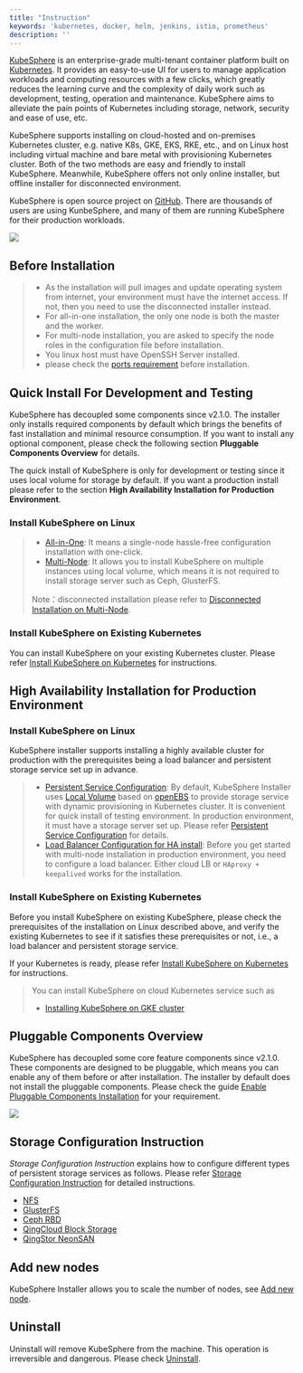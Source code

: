 ```yaml
---
title: "Instruction"
keywords: 'kubernetes, docker, helm, jenkins, istio, prometheus'
description: ''
---
```


[KubeSphere](https://kubesphere.io/) is an enterprise-grade multi-tenant container platform built on [Kubernetes](https://kubernetes.io). It provides an easy-to-use UI for users to manage application workloads and computing resources with a few clicks, which greatly reduces the learning curve and the complexity of daily work such as development, testing, operation and maintenance. KubeSphere aims to alleviate the pain points of Kubernetes including storage, network, security and ease of use, etc.

KubeSphere supports installing on cloud-hosted and on-premises Kubernetes cluster, e.g. native K8s, GKE, EKS, RKE, etc., and on Linux host including virtual machine and bare metal with provisioning Kubernetes cluster. Both of the two methods are easy and friendly to install KubeSphere. Meanwhile, KubeSphere offers not only online installer, but offline installer for disconnected environment.

KubeSphere is open source project on [GitHub](https://github.com/kubesphere). There are thousands of users are using KunbeSphere, and many of them are running KubeSphere for their production workloads.

![](https://pek3b.qingstor.com/kubesphere-docs/png/20191219232535.png)


## Before Installation

> - As the installation will pull images and update operating system from internet, your environment must have the internet access. If not, then you need to use the disconnected installer instead.
> - For all-in-one installation, the only one node is both the master and the worker.
> - For multi-node installation, you are asked to specify the node roles in the configuration file before installation.
> - You linux host must have OpenSSH Server installed.
> - please check the [ports requirement](../port-firewall) before installation.

## Quick Install For Development and Testing

KubeSphere has decoupled some components since v2.1.0. The installer only installs required components by default which brings the benefits of fast installation and minimal resource consumption. If you want to install any optional component, please check the following section **Pluggable Components Overview** for details.

The quick install of KubeSphere is only for development or testing since it uses local volume for storage by default. If you want a production install please refer to the section **High Availability Installation for Production Environment**.

### Install KubeSphere on Linux

> - [All-in-One](../all-in-one): It means a single-node hassle-free configuration installation with one-click.
> - [Multi-Node](../multi-node): It allows you to install KubeSphere on multiple instances using local volume, which means it is not required to install storage server such as Ceph, GlusterFS.
>
> Note：disconnected installation please refer to [Disconnected Installation on Multi-Node](https://kubesphere.com.cn/forum/d/437-centos7-7-multinode-kubesphere2-1-offline).

### Install KubeSphere on Existing Kubernetes

You can install KubeSphere on your existing Kubernetes cluster. Please refer [Install KubeSphere on Kubernetes](../install-on-k8s) for instructions.

## High Availability Installation for Production Environment

### Install KubeSphere on Linux

KubeSphere installer supports installing a highly available cluster for production with the prerequisites being a load balancer and persistent storage service set up in advance.

> - [Persistent Service Configuration](../storage-configuration): By default, KubeSphere Installer uses [Local Volume](https://kubernetes.io/docs/concepts/storage/volumes/#local) based on [openEBS](https://openebs.io/) to provide storage service with dynamic provisioning in Kubernetes cluster. It is convenient for quick install of testing environment. In production environment, it must have a storage server set up. Please refer [Persistent Service Configuration](../storage-configuration) for details.
> - [Load Balancer Configuration for HA install](../master-ha): Before you get started with multi-node installation in production environment, you need to configure a load balancer. Either cloud LB or `HAproxy + keepalived` works for the installation.

### Install KubeSphere on Existing Kubernetes

Before you install KubeSphere on existing KubeSphere, please check the prerequisites of the installation on Linux described above, and verify the existing Kubernetes to see if it satisfies these prerequisites or not, i.e., a load balancer and persistent storage service.  

If your Kubernetes is ready, please refer [Install KubeSphere on Kubernetes](../install-on-k8s) for instructions.

> You can install KubeSphere on cloud Kubernetes service such as
> - [Installing KubeSphere on GKE cluster](../install-on-gke)

## Pluggable Components Overview

KubeSphere has decoupled some core feature components since v2.1.0. These components are designed to be pluggable, which means you can enable any of them before or after installation. The installer by default does not install the pluggable components. Please check the guide [Enable Pluggable Components Installation](../pluggable-components) for your requirement.

![](https://pek3b.qingstor.com/kubesphere-docs/png/20191207140846.png)

## Storage Configuration Instruction

*Storage Configuration Instruction* explains how to configure different types of persistent storage services as follows. Please refer [Storage Configuration Instruction](../storage-configuration) for detailed instructions.

- [NFS](https://kubernetes.io/docs/concepts/storage/volumes/#nfs)
- [GlusterFS](https://www.gluster.org/)
- [Ceph RBD](https://ceph.com/)
- [QingCloud Block Storage](https://docs.qingcloud.com/product/storage/volume/)
- [QingStor NeonSAN](https://docs.qingcloud.com/product/storage/volume/super_high_performance_shared_volume/)


## Add new nodes

KubeSphere Installer allows you to scale the number of nodes, see [Add new node](../add-nodes).


## Uninstall

Uninstall will remove KubeSphere from the machine. This operation is irreversible and dangerous. Please check [Uninstall](../uninstall).

